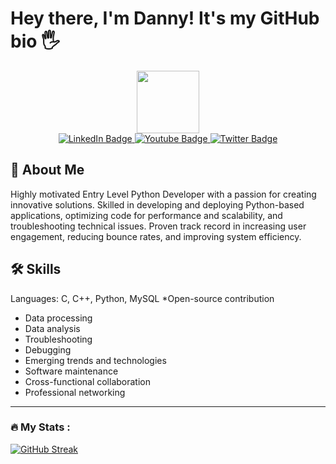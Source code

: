 # Hey there, I'm Danny! It's my GitHub bio 🖐️
<div id="header" align="center">
  <img src="https://media.giphy.com/media/M9gbBd9nbDrOTu1Mqx/giphy.gif" width="100"/>
</div>
<div id="badges" align="center">
  <a href="your-linkedin-URL">
    <img src="https://img.shields.io/badge/LinkedIn-blue?style=for-the-badge&logo=linkedin&logoColor=white" alt="LinkedIn Badge"/>
  </a>
  <a href="your-youtube-URL">
    <img src="https://img.shields.io/badge/YouTube-red?style=for-the-badge&logo=youtube&logoColor=white" alt="Youtube Badge"/>
  </a>
  <a href="your-twitter-URL">
    <img src="https://img.shields.io/badge/Twitter-blue?style=for-the-badge&logo=twitter&logoColor=white" alt="Twitter Badge"/>
  </a>
</div>


## 🚀 About Me
Highly motivated Entry Level Python Developer with a passion for creating innovative solutions. Skilled in developing and deploying Python-based  applications, optimizing code for performance and scalability, and troubleshooting technical issues. Proven track record in increasing user engagement, reducing bounce rates, and improving system efficiency.


## 🛠 Skills
Languages: C, C++, Python, MySQL
*Open-source contribution
* Data processing
* Data analysis
* Troubleshooting
* Debugging
* Emerging trends and technologies
* Software maintenance
* Cross-functional collaboration
* Professional networking




---

### :fire: My Stats :
[![GitHub Streak](https://streak-stats.demolab.com?user=W1nSoU&theme=dark)](https://git.io/streak-stats)

